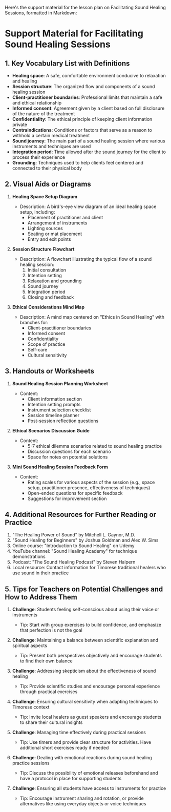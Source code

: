 Here's the support material for the lesson plan on Facilitating Sound Healing Sessions, formatted in Markdown:

# Support Material for Facilitating Sound Healing Sessions

## 1. Key Vocabulary List with Definitions

- **Healing space**: A safe, comfortable environment conducive to relaxation and healing
- **Session structure**: The organized flow and components of a sound healing session
- **Client-practitioner boundaries**: Professional limits that maintain a safe and ethical relationship
- **Informed consent**: Agreement given by a client based on full disclosure of the nature of the treatment
- **Confidentiality**: The ethical principle of keeping client information private
- **Contraindications**: Conditions or factors that serve as a reason to withhold a certain medical treatment
- **Sound journey**: The main part of a sound healing session where various instruments and techniques are used
- **Integration period**: Time allowed after the sound journey for the client to process their experience
- **Grounding**: Techniques used to help clients feel centered and connected to their physical body

## 2. Visual Aids or Diagrams

1. **Healing Space Setup Diagram**
   - Description: A bird's-eye view diagram of an ideal healing space setup, including:
     - Placement of practitioner and client
     - Arrangement of instruments
     - Lighting sources
     - Seating or mat placement
     - Entry and exit points

2. **Session Structure Flowchart**
   - Description: A flowchart illustrating the typical flow of a sound healing session:
     1. Initial consultation
     2. Intention setting
     3. Relaxation and grounding
     4. Sound journey
     5. Integration period
     6. Closing and feedback

3. **Ethical Considerations Mind Map**
   - Description: A mind map centered on "Ethics in Sound Healing" with branches for:
     - Client-practitioner boundaries
     - Informed consent
     - Confidentiality
     - Scope of practice
     - Self-care
     - Cultural sensitivity

## 3. Handouts or Worksheets

1. **Sound Healing Session Planning Worksheet**
   - Content:
     - Client information section
     - Intention setting prompts
     - Instrument selection checklist
     - Session timeline planner
     - Post-session reflection questions

2. **Ethical Scenarios Discussion Guide**
   - Content:
     - 5-7 ethical dilemma scenarios related to sound healing practice
     - Discussion questions for each scenario
     - Space for notes on potential solutions

3. **Mini Sound Healing Session Feedback Form**
   - Content:
     - Rating scales for various aspects of the session (e.g., space setup, practitioner presence, effectiveness of techniques)
     - Open-ended questions for specific feedback
     - Suggestions for improvement section

## 4. Additional Resources for Further Reading or Practice

1. "The Healing Power of Sound" by Mitchell L. Gaynor, M.D.
2. "Sound Healing for Beginners" by Joshua Goldman and Alec W. Sims
3. Online course: "Introduction to Sound Healing" on Udemy
4. YouTube channel: "Sound Healing Academy" for technique demonstrations
5. Podcast: "The Sound Healing Podcast" by Steven Halpern
6. Local resource: Contact information for Timorese traditional healers who use sound in their practice

## 5. Tips for Teachers on Potential Challenges and How to Address Them

1. **Challenge**: Students feeling self-conscious about using their voice or instruments
   - Tip: Start with group exercises to build confidence, and emphasize that perfection is not the goal

2. **Challenge**: Maintaining a balance between scientific explanation and spiritual aspects
   - Tip: Present both perspectives objectively and encourage students to find their own balance

3. **Challenge**: Addressing skepticism about the effectiveness of sound healing
   - Tip: Provide scientific studies and encourage personal experience through practical exercises

4. **Challenge**: Ensuring cultural sensitivity when adapting techniques to Timorese context
   - Tip: Invite local healers as guest speakers and encourage students to share their cultural insights

5. **Challenge**: Managing time effectively during practical sessions
   - Tip: Use timers and provide clear structure for activities. Have additional short exercises ready if needed

6. **Challenge**: Dealing with emotional reactions during sound healing practice sessions
   - Tip: Discuss the possibility of emotional releases beforehand and have a protocol in place for supporting students

7. **Challenge**: Ensuring all students have access to instruments for practice
   - Tip: Encourage instrument sharing and rotation, or provide alternatives like using everyday objects or voice techniques